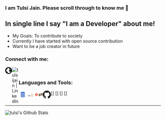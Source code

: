 ### I am Tulsi Jain. Please scroll through to know me 👋

## In single line I say "I am a Developer" about me!
-  My Goals: To contribute to society 
-  Currently I have started with open source contribution
-  Want to be a job creator in future

### Connect with me:

[<img align="left" alt="tulsijain.info" width="22px" src="https://raw.githubusercontent.com/iconic/open-iconic/master/svg/globe.svg" />][website]
[<img align="left" alt="tulsijain | LinkedIn" width="22px" src="https://cdn.jsdelivr.net/npm/simple-icons@v3/icons/linkedin.svg" />][linkedin]

<br />

### Languages and Tools:

[<img align="left" alt="SQL" width="26px" src="https://raw.githubusercontent.com/github/explore/80688e429a7d4ef2fca1e82350fe8e3517d3494d/topics/sql/sql.png" />]
[<img align="left" alt="MySQL" width="26px" src="https://raw.githubusercontent.com/github/explore/80688e429a7d4ef2fca1e82350fe8e3517d3494d/topics/mysql/mysql.png" />]
[<img align="left" alt="Git" width="26px" src="https://raw.githubusercontent.com/github/explore/80688e429a7d4ef2fca1e82350fe8e3517d3494d/topics/git/git.png" />]
[<img align="left" alt="GitHub" width="26px" src="https://raw.githubusercontent.com/github/explore/78df643247d429f6cc873026c0622819ad797942/topics/github/github.png" />]
<br />
<br />


---

<img align="left" alt="tulsi's Github Stats" src="https://github-readme-stats.vercel.app/api?username=tulsiksng&show_icons=true&hide_border=true" />


[linkedin]: https://linkedin.com/in/tulsi-jain-43508553/
[website]: tulsijain.info

